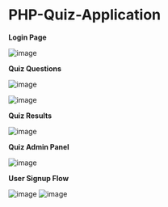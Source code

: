 # PHP-Quiz-Application

**Login Page** 

![image](https://user-images.githubusercontent.com/32308521/45068436-74250900-b095-11e8-8164-d6d77ab3ad1d.png)

**Quiz Questions** 

![image](https://user-images.githubusercontent.com/32308521/45068583-1c3ad200-b096-11e8-8c41-db3e312cfd35.png)

![image](https://user-images.githubusercontent.com/32308521/45068585-1e9d2c00-b096-11e8-82d7-6a5cf0d9330a.png)

**Quiz Results**

![image](https://user-images.githubusercontent.com/32308521/45068588-20ff8600-b096-11e8-944d-e3c4fdae12f7.png)

**Quiz Admin Panel**

![image](https://user-images.githubusercontent.com/32308521/45068591-2361e000-b096-11e8-8d95-9c840eb71970.png)

**User Signup Flow**

![image](https://user-images.githubusercontent.com/32308521/45068577-16dd8780-b096-11e8-99b4-bb8c784ededa.png)
![image](https://user-images.githubusercontent.com/32308521/45068578-193fe180-b096-11e8-9ac2-7eb97b10be75.png)



